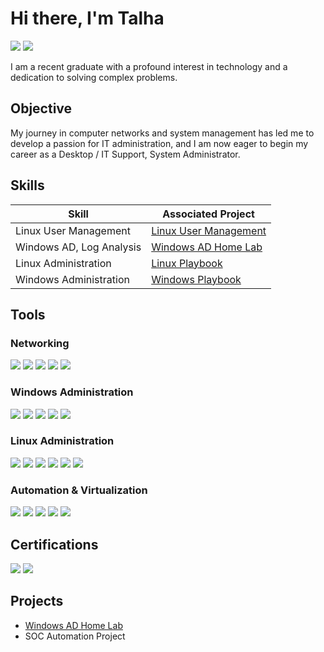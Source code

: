 # Hi there, I'm Talha
<a href="https://www.linkedin.com/in/talha45"><img src="https://img.shields.io/badge/-LinkedIn-0072b1?&style=for-the-badge&logo=linkedin&logoColor=white" /></a>
<a href="https://tryhackme.com/p/TLh4S"><img src="https://img.shields.io/badge/-TryHackMe-212C42?&style=for-the-badge&logo=tryhackme&logoColor=white" /></a>



I am a recent graduate with a profound interest in technology and a dedication to solving complex problems.

## Objective

My journey in computer networks and system management has led me to develop a passion for IT administration, and I am now eager to begin my career as a Desktop / IT Support, System Administrator.  


## Skills

| Skill                        | Associated Project |
|-------------------------------|------------------|
| Linux User Management         | [Linux User Management](https://github.com/<your-username>/<linux-user-repo>) |
| Windows AD, Log Analysis      | [Windows AD Home Lab](https://github.com/Talh45/Windows-AD-Lab) |
| Linux Administration          | [Linux Playbook](https://github.com/<your-username>/<linux-playbook-repo>) |
| Windows Administration        | [Windows Playbook](https://github.com/<your-username>/<windows-playbook-repo>) |







## Tools

### Networking
<div>
   <img src="https://img.shields.io/badge/-Wireshark-1679A7?&style=for-the-badge&logo=Wireshark&logoColor=white" />
   <img src="https://img.shields.io/badge/-Nmap-66CCFF?&style=for-the-badge&logo=Nmap&logoColor=white" />
<img src="https://img.shields.io/badge/-Traceroute-F9A825?&style=for-the-badge&logo=none&logoColor=white" />
<img src="https://img.shields.io/badge/-Netstat-1976D2?&style=for-the-badge&logo=none&logoColor=white" />
<img src="https://img.shields.io/badge/-Network Troubleshooting-1976D2?&style=for-the-badge&logo=none&logoColor=white" />



</div>

### Windows Administration
<div>
   <img src="https://img.shields.io/badge/-Windows_Server-0078D6?&style=for-the-badge&logo=windows&logoColor=white" />
   <img src="https://img.shields.io/badge/-Active_Directory-003366?&style=for-the-badge&logo=windows&logoColor=white" />
   <img src="https://img.shields.io/badge/-Group_Policy-0078D7?&style=for-the-badge&logo=windows&logoColor=white" />
   <img src="https://img.shields.io/badge/-PowerShell-5391FE?&style=for-the-badge&logo=powershell&logoColor=white" />
   <img src="https://img.shields.io/badge/-Windows Troubleshooting-1976D2?&style=for-the-badge&logo=none&logoColor=white" />
</div>

### Linux Administration
<div>
   <img src="https://img.shields.io/badge/-User_&_Group_Management-4EAA25?&style=for-the-badge&logo=linux&logoColor=white" />
   <img src="https://img.shields.io/badge/-Permissions_&_ACLs-555555?&style=for-the-badge&logo=linux&logoColor=white" />
   <img src="https://img.shields.io/badge/-Systemd_Services-FF6C37?&style=for-the-badge&logo=linux&logoColor=white" />
   <img src="https://img.shields.io/badge/-Log_Analysis_(journalctl,dmesg)-777BB4?&style=for-the-badge&logo=linux&logoColor=white" />
   <img src="https://img.shields.io/badge/-Shell_Tools_(awk,sed,grep)-00B140?&style=for-the-badge&logo=gnu-bash&logoColor=white" />
   <img src="https://img.shields.io/badge/-LVM_&_Disk_Management-444444?&style=for-the-badge&logo=linux&logoColor=white" />
</div>

### Automation & Virtualization

<div>
   <img src="https://img.shields.io/badge/-Bash_Scripting-4EAA25?&style=for-the-badge&logo=gnu-bash&logoColor=white" />
   <img src="https://img.shields.io/badge/-PowerShell_Scripting-5391FE?&style=for-the-badge&logo=powershell&logoColor=white" />
   <img src="https://img.shields.io/badge/-Ansible-EE0000?&style=for-the-badge&logo=ansible&logoColor=white" />
   <img src="https://img.shields.io/badge/-VMware-607078?&style=for-the-badge&logo=vmware&logoColor=white" />
   <img src="https://img.shields.io/badge/-VirtualBox-183A61?&style=for-the-badge&logo=virtualbox&logoColor=white" />
</div>

## Certifications

<div>
<img src="https://img.shields.io/badge/-Security%2B-FF0000?&style=for-the-badge&logo=CompTIA&logoColor=white" />
<img src="https://img.shields.io/badge/-Google%20Cybersecurity-4285F4?&style=for-the-badge&logo=Google&logoColor=white" />

</div>

## Projects
- [Windows AD Home Lab](https://github.com/Talh45/Windows-AD-Lab)
- SOC Automation Project
